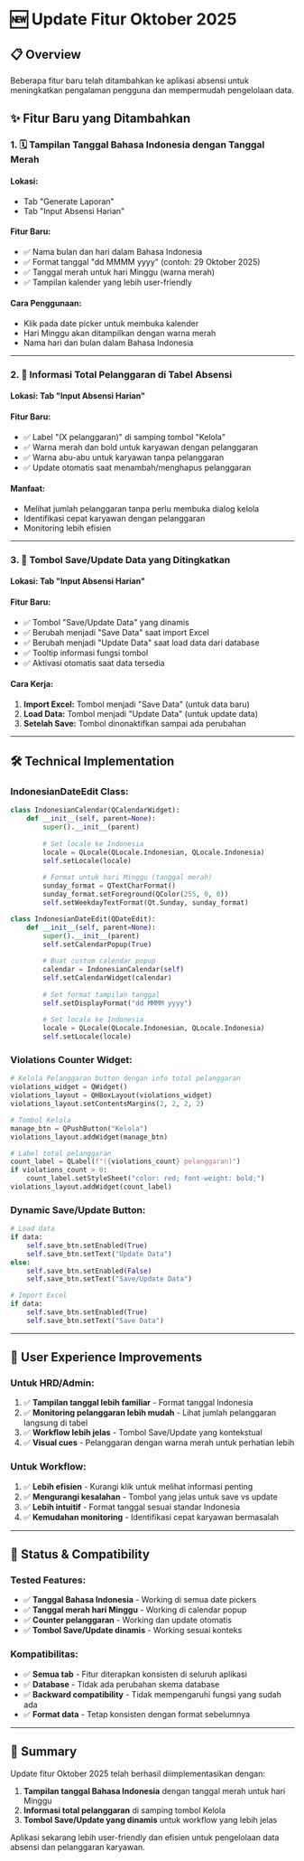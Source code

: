 # 🆕 Update Fitur Oktober 2025

## 📋 Overview

Beberapa fitur baru telah ditambahkan ke aplikasi absensi untuk meningkatkan pengalaman pengguna dan mempermudah pengelolaan data.

## ✨ Fitur Baru yang Ditambahkan

### 1. 🗓️ **Tampilan Tanggal Bahasa Indonesia dengan Tanggal Merah**

#### **Lokasi:**
- Tab "Generate Laporan"
- Tab "Input Absensi Harian"

#### **Fitur Baru:**
- ✅ Nama bulan dan hari dalam Bahasa Indonesia
- ✅ Format tanggal "dd MMMM yyyy" (contoh: 29 Oktober 2025)
- ✅ Tanggal merah untuk hari Minggu (warna merah)
- ✅ Tampilan kalender yang lebih user-friendly

#### **Cara Penggunaan:**
- Klik pada date picker untuk membuka kalender
- Hari Minggu akan ditampilkan dengan warna merah
- Nama hari dan bulan dalam Bahasa Indonesia

---

### 2. 🔢 **Informasi Total Pelanggaran di Tabel Absensi**

#### **Lokasi:** Tab "Input Absensi Harian"

#### **Fitur Baru:**
- ✅ Label "(X pelanggaran)" di samping tombol "Kelola"
- ✅ Warna merah dan bold untuk karyawan dengan pelanggaran
- ✅ Warna abu-abu untuk karyawan tanpa pelanggaran
- ✅ Update otomatis saat menambah/menghapus pelanggaran

#### **Manfaat:**
- Melihat jumlah pelanggaran tanpa perlu membuka dialog kelola
- Identifikasi cepat karyawan dengan pelanggaran
- Monitoring lebih efisien

---

### 3. 🔄 **Tombol Save/Update Data yang Ditingkatkan**

#### **Lokasi:** Tab "Input Absensi Harian"

#### **Fitur Baru:**
- ✅ Tombol "Save/Update Data" yang dinamis
- ✅ Berubah menjadi "Save Data" saat import Excel
- ✅ Berubah menjadi "Update Data" saat load data dari database
- ✅ Tooltip informasi fungsi tombol
- ✅ Aktivasi otomatis saat data tersedia

#### **Cara Kerja:**
1. **Import Excel:** Tombol menjadi "Save Data" (untuk data baru)
2. **Load Data:** Tombol menjadi "Update Data" (untuk update data)
3. **Setelah Save:** Tombol dinonaktifkan sampai ada perubahan

---

## 🛠️ Technical Implementation

### **IndonesianDateEdit Class:**
```python
class IndonesianCalendar(QCalendarWidget):
    def __init__(self, parent=None):
        super().__init__(parent)
        
        # Set locale ke Indonesia
        locale = QLocale(QLocale.Indonesian, QLocale.Indonesia)
        self.setLocale(locale)
        
        # Format untuk hari Minggu (tanggal merah)
        sunday_format = QTextCharFormat()
        sunday_format.setForeground(QColor(255, 0, 0))
        self.setWeekdayTextFormat(Qt.Sunday, sunday_format)

class IndonesianDateEdit(QDateEdit):
    def __init__(self, parent=None):
        super().__init__(parent)
        self.setCalendarPopup(True)
        
        # Buat custom calendar popup
        calendar = IndonesianCalendar(self)
        self.setCalendarWidget(calendar)
        
        # Set format tampilan tanggal
        self.setDisplayFormat("dd MMMM yyyy")
        
        # Set locale ke Indonesia
        locale = QLocale(QLocale.Indonesian, QLocale.Indonesia)
        self.setLocale(locale)
```

### **Violations Counter Widget:**
```python
# Kelola Pelanggaran button dengan info total pelanggaran
violations_widget = QWidget()
violations_layout = QHBoxLayout(violations_widget)
violations_layout.setContentsMargins(2, 2, 2, 2)

# Tombol Kelola
manage_btn = QPushButton("Kelola")
violations_layout.addWidget(manage_btn)

# Label total pelanggaran
count_label = QLabel(f"({violations_count} pelanggaran)")
if violations_count > 0:
    count_label.setStyleSheet("color: red; font-weight: bold;")
violations_layout.addWidget(count_label)
```

### **Dynamic Save/Update Button:**
```python
# Load data
if data:
    self.save_btn.setEnabled(True)
    self.save_btn.setText("Update Data")
else:
    self.save_btn.setEnabled(False)
    self.save_btn.setText("Save/Update Data")

# Import Excel
if data:
    self.save_btn.setEnabled(True)
    self.save_btn.setText("Save Data")
```

---

## 🎯 User Experience Improvements

### **Untuk HRD/Admin:**
1. ✅ **Tampilan tanggal lebih familiar** - Format tanggal Indonesia
2. ✅ **Monitoring pelanggaran lebih mudah** - Lihat jumlah pelanggaran langsung di tabel
3. ✅ **Workflow lebih jelas** - Tombol Save/Update yang kontekstual
4. ✅ **Visual cues** - Pelanggaran dengan warna merah untuk perhatian lebih

### **Untuk Workflow:**
1. ✅ **Lebih efisien** - Kurangi klik untuk melihat informasi penting
2. ✅ **Mengurangi kesalahan** - Tombol yang jelas untuk save vs update
3. ✅ **Lebih intuitif** - Format tanggal sesuai standar Indonesia
4. ✅ **Kemudahan monitoring** - Identifikasi cepat karyawan bermasalah

---

## 🚀 Status & Compatibility

### **Tested Features:**
- ✅ **Tanggal Bahasa Indonesia** - Working di semua date pickers
- ✅ **Tanggal merah hari Minggu** - Working di calendar popup
- ✅ **Counter pelanggaran** - Working dan update otomatis
- ✅ **Tombol Save/Update dinamis** - Working sesuai konteks

### **Kompatibilitas:**
- ✅ **Semua tab** - Fitur diterapkan konsisten di seluruh aplikasi
- ✅ **Database** - Tidak ada perubahan skema database
- ✅ **Backward compatibility** - Tidak mempengaruhi fungsi yang sudah ada
- ✅ **Format data** - Tetap konsisten dengan format sebelumnya

---

## 🎉 Summary

Update fitur Oktober 2025 telah berhasil diimplementasikan dengan:

1. **Tampilan tanggal Bahasa Indonesia** dengan tanggal merah untuk hari Minggu
2. **Informasi total pelanggaran** di samping tombol Kelola
3. **Tombol Save/Update yang dinamis** untuk workflow yang lebih jelas

Aplikasi sekarang lebih user-friendly dan efisien untuk pengelolaan data absensi dan pelanggaran karyawan.
